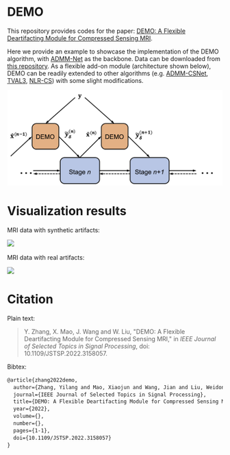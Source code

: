 # DEMO

This repository provides codes for the paper: [DEMO: A Flexible Deartifacting Module for Compressed Sensing MRI](https://ieeexplore.ieee.org/document/9732174). 

Here we provide an example to showcase the implementation of the DEMO algorithm, with [ADMM-Net](https://github.com/yangyan92/Deep-ADMM-Net) as the backbone. Data can be downloaded from [this repository](https://github.com/yangyan92/ADMM-CSNet). As a flexible add-on module (architecture shown below), DEMO can be readily extended to other algorithms (e.g. [ADMM-CSNet](https://github.com/yangyan92/ADMM-CSNet), [TVAL3](https://www.caam.rice.edu/~optimization/L1/TVAL3/), [NLR-CS](http://see.xidian.edu.cn/faculty/wsdong/Code_release/NLR_codes.rar)) with some slight modifications. 

<img src="web/DEMO_for_NN.png">

# Visualization results

MRI data with synthetic artifacts:

<img src="web/synthetic_examples.png">

MRI data with real artifacts:

<img src="web/real_data.png">

# Citation

Plain text:

> Y. Zhang, X. Mao, J. Wang and W. Liu, "DEMO: A Flexible Deartifacting Module for Compressed Sensing MRI," in *IEEE Journal of Selected Topics in Signal Processing*, doi: 10.1109/JSTSP.2022.3158057.

Bibtex:

```tex
@article{zhang2022demo,
  author={Zhang, Yilang and Mao, Xiaojun and Wang, Jian and Liu, Weidong},
  journal={IEEE Journal of Selected Topics in Signal Processing}, 
  title={DEMO: A Flexible Deartifacting Module for Compressed Sensing MRI}, 
  year={2022},
  volume={},
  number={},
  pages={1-1},
  doi={10.1109/JSTSP.2022.3158057}
}
```